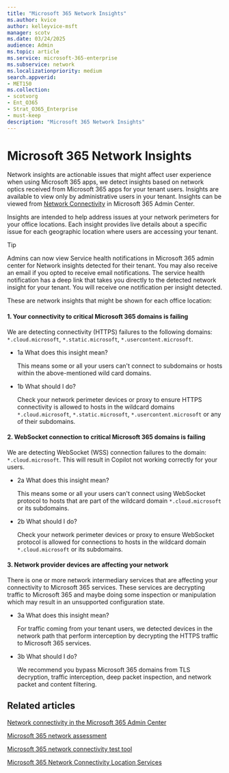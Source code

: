 ```yaml
---
title: "Microsoft 365 Network Insights"
ms.author: kvice
author: kelleyvice-msft
manager: scotv
ms.date: 03/24/2025
audience: Admin
ms.topic: article
ms.service: microsoft-365-enterprise
ms.subservice: network
ms.localizationpriority: medium
search.appverid:
- MET150
ms.collection:
- scotvorg
- Ent_O365
- Strat_O365_Enterprise
- must-keep
description: "Microsoft 365 Network Insights"
---
```


# Microsoft 365 Network Insights

Network insights are actionable issues that might affect user experience when using Microsoft 365 apps, we detect insights based on network optics received from Microsoft 365 apps for your tenant users. Insights are available to view only by administrative users in your tenant. Insights can be viewed from [Network Connectivity](https://admin.cloud.microsoft/#/networkperformance) in Microsoft 365 Admin Center. 

Insights are intended to help address issues at your network perimeters for your office locations. Each insight provides live details about a specific issue for each geographic location where users are accessing your tenant.

> [!TIP]
> Admins can now view Service health notifications in Microsoft 365 admin center for Network insights detected for their tenant. You may also receive an email if you opted to receive email notifications. The service health notification has a deep link that takes you directly to the detected network insight for your tenant. You will receive one notification per insight detected. 

These are network insights that might be shown for each office location:

#### 1. Your connectivity to critical Microsoft 365 domains is failing

We are detecting connectivity (HTTPS) failures to the following domains: `*.cloud.microsoft`, `*.static.microsoft`, `*.usercontent.microsoft`.

- 1a What does this insight mean?

  This means some or all your users can't connect to subdomains or hosts within the above-mentioned wild card domains.
  
- 1b What should I do?

  Check your network perimeter devices or proxy to ensure HTTPS connectivity is allowed to hosts in the wildcard domains `*.cloud.microsoft`, `*.static.microsoft`, `*.usercontent.microsoft` or any of their subdomains. 
  
#### 2. WebSocket connection to critical Microsoft 365 domains is failing

We are detecting WebSocket (WSS) connection failures to the domain: `*.cloud.microsoft`. This will result in Copilot not working correctly for your users.

- 2a What does this insight mean?

  This means some or all your users can't connect using WebSocket protocol to hosts that are part of the wildcard domain `*.cloud.microsoft` or its subdomains.
  
- 2b What should I do?

  Check your network perimeter devices or proxy to ensure WebSocket protocol is allowed for connections to hosts in the wildcard domain `*.cloud.microsoft` or its subdomains. 
  
#### 3. Network provider devices are affecting your network

There is one or more network intermediary services that are affecting your connectivity to Microsoft 365 services. These services are decrypting traffic to Microsoft 365 and maybe doing some inspection or manipulation which may result in an unsupported configuration state.

- 3a What does this insight mean?

  For traffic coming from your tenant users, we detected devices in the network path that perform interception by decrypting the HTTPS traffic to Microsoft 365 services.
  
- 3b What should I do?

  We recommend you bypass Microsoft 365 domains from TLS decryption, traffic interception, deep packet inspection, and network packet and content filtering.
  
## Related articles

[Network connectivity in the Microsoft 365 Admin Center](office-365-network-mac-perf-overview.md)

[Microsoft 365 network assessment](office-365-network-mac-perf-score.md)

[Microsoft 365 network connectivity test tool](office-365-network-mac-perf-onboarding-tool.md)

[Microsoft 365 Network Connectivity Location Services](office-365-network-mac-location-services.md)
